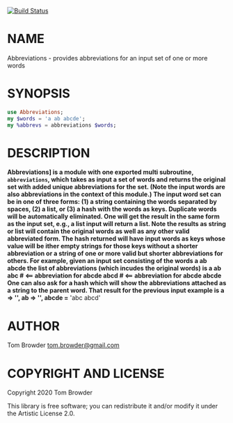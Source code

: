 [![Build Status](https://travis-ci.com/tbrowder/Abbreviations.svg?branch=master)](https://travis-ci.com/tbrowder/Abbreviations)

NAME
====

Abbreviations - provides abbreviations for an input set of one or more words

SYNOPSIS
========

```raku
use Abbreviations;
my $words = 'a ab abcde';
my %abbrevs = abbreviations $words;
```

DESCRIPTION
===========

**Abbreviations] is a module with one exported multi subroutine, `abbreviations`, which takes as input a set of words and returns the original set with added unique abbreviations for the set. (Note the input words are also abbreviations in the context of this module.) The input word set can be in one of three forms: (1) a string containing the words separated by spaces, (2) a list, or (3) a hash with the words as keys. Duplicate words will be automatically eliminated. One will get the result in the same form as the input set, e.g., a list input will return a list. Note the results as string or list will contain the original words as well as any other valid abbreviated form. The hash returned will have input words as keys whose value will be ither empty strings for those keys without a shorter abbreviation or a string of one or more valid but shorter abbreviations for others. For example, given an input set consisting of the words a ab abcde the list of abbreviations (which incudes the original words) is a ab abc # <== abbreviation for abcde abcd # <== abbreviation for abcde abcde One can also ask for a hash which will show the abbreviations attached as a string to the parent word. That result for the previous input example is a => '', ab => '', abcde =** 'abc abcd'

AUTHOR
======

Tom Browder <tom.browder@gmail.com>

COPYRIGHT AND LICENSE
=====================

Copyright 2020 Tom Browder

This library is free software; you can redistribute it and/or modify it under the Artistic License 2.0.

